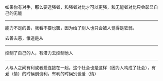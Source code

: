 如果你有对手，那么要选强者，和强者对比才可以更强，和无能者对比只会彰显自己的无能
___
能力不足的善，我看不要也罢，因为给了别人也只会被人觉得是软弱。

去善去恶，惟道是从
___
控制了自己的人，有潜力去控制他人
___
人与人之间有利或者爱连接在一起，这个社会也是这样（因为人构成了社会），有爱（情）的时候别谈利，有利的时候别谈爱（情）